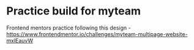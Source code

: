 # Practice build for myteam
Frontend mentors practice following this design - https://www.frontendmentor.io/challenges/myteam-multipage-website-mxlEauvW
